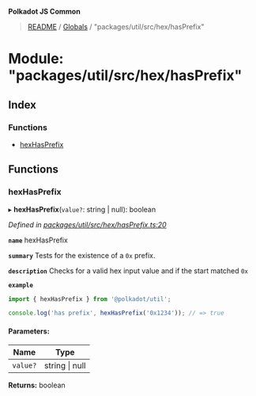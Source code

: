 **Polkadot JS Common**

> [README](../README.md) / [Globals](../globals.md) / "packages/util/src/hex/hasPrefix"

# Module: "packages/util/src/hex/hasPrefix"

## Index

### Functions

* [hexHasPrefix](_packages_util_src_hex_hasprefix_.md#hexhasprefix)

## Functions

### hexHasPrefix

▸ **hexHasPrefix**(`value?`: string \| null): boolean

*Defined in [packages/util/src/hex/hasPrefix.ts:20](https://github.com/polkadot-js/common/blob/bd1735ca/packages/util/src/hex/hasPrefix.ts#L20)*

**`name`** hexHasPrefix

**`summary`** Tests for the existence of a `0x` prefix.

**`description`** 
Checks for a valid hex input value and if the start matched `0x`

**`example`** 
<BR>

```javascript
import { hexHasPrefix } from '@polkadot/util';

console.log('has prefix', hexHasPrefix('0x1234')); // => true
```

#### Parameters:

Name | Type |
------ | ------ |
`value?` | string \| null |

**Returns:** boolean

